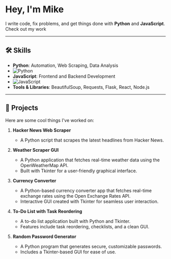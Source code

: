 # Hey, I'm Mike

I write code, fix problems, and get things done with **Python** and **JavaScript**.  
Check out my work

---

## 🛠 Skills
- **Python**: Automation, Web Scraping, Data Analysis
-  ![Python](https://img.shields.io/badge/Python-3776AB?style=flat&logo=python&logoColor=white)
- **JavaScript**: Frontend and Backend Development
- ![JavaScript](https://img.shields.io/badge/JavaScript-323330?style=flat&logo=javascript&logoColor=F7DF1E)
- **Tools & Libraries**: BeautifulSoup, Requests, Flask, React, Node.js

---

## 🚀 Projects  
Here are some cool things I've worked on:  

1. **Hacker News Web Scraper**  
   - A Python script that scrapes the latest headlines from Hacker News.  

2. **Weather Scraper GUI**  
   - A Python application that fetches real-time weather data using the OpenWeatherMap API.  
   - Built with Tkinter for a user-friendly graphical interface.  

3. **Currency Converter**  
   - A Python-based currency converter app that fetches real-time exchange rates using the Open Exchange Rates API.  
   - Interactive GUI created with Tkinter for seamless user interaction.  

4. **To-Do List with Task Reordering**  
   - A to-do list application built with Python and Tkinter.  
   - Features include task reordering, checklists, and a clean GUI.  

5. **Random Password Generator**  
   - A Python program that generates secure, customizable passwords.  
   - Includes a Tkinter-based GUI for ease of use.
